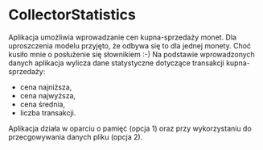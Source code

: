 # CollectorStatistics

Aplikacja umożliwia wprowadzanie cen kupna-sprzedaży monet. Dla uproszczenia modelu przyjęto, że odbywa się to dla jednej monety. Choć kusiło mnie o posłużenie się słownikiem :-)
Na podstawie wprowadzonych danych aplikacja wylicza dane statystyczne dotyczące transakcji kupna-sprzedaży:
- cena najniższa,
- cena najwyższa,
- cena średnia,
- liczba transakcji.

Aplikacja działa w oparciu o pamięć (opcja 1) oraz przy wykorzystaniu do przecgowywania danych pliku (opcja 2).
